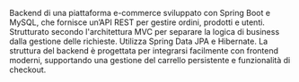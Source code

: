 Backend di una piattaforma e-commerce sviluppato con Spring Boot e MySQL, che fornisce un’API REST per gestire ordini, prodotti e utenti. 
Strutturato secondo l'architettura MVC per separare la logica di business dalla gestione delle richieste. Utilizza Spring Data JPA e Hibernate. 
La struttura del backend è progettata per integrarsi facilmente con frontend moderni, supportando una gestione del carrello persistente e funzionalità di checkout.
